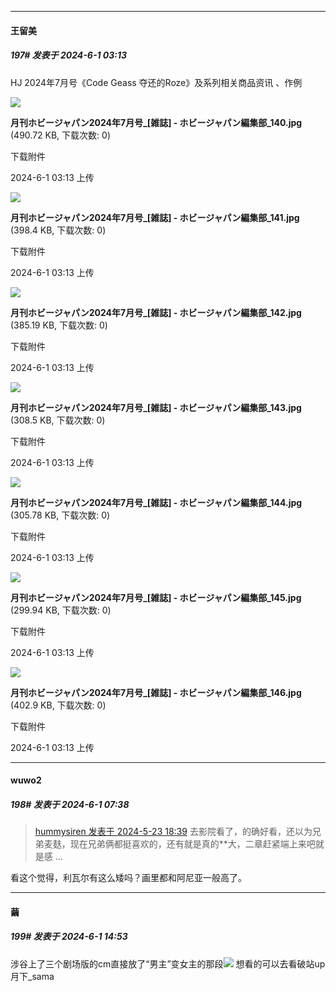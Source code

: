 ﻿
*****

####  王留美  
##### 197#       发表于 2024-6-1 03:13

HJ 2024年7月号《Code Geass 夺还的Roze》及系列相关商品资讯 ​​​、作例 ​​​

<img src="https://img.saraba1st.com/forum/202406/01/031326k42vhjjir36vnj48.jpg" referrerpolicy="no-referrer">

<strong>月刊ホビージャパン2024年7月号_[雑誌] - ホビージャパン編集部_140.jpg</strong> (490.72 KB, 下载次数: 0)

下载附件

2024-6-1 03:13 上传

<img src="https://img.saraba1st.com/forum/202406/01/031326enddimipvwvhpom2.jpg" referrerpolicy="no-referrer">

<strong>月刊ホビージャパン2024年7月号_[雑誌] - ホビージャパン編集部_141.jpg</strong> (398.4 KB, 下载次数: 0)

下载附件

2024-6-1 03:13 上传

<img src="https://img.saraba1st.com/forum/202406/01/031326juobcml697omloet.jpg" referrerpolicy="no-referrer">

<strong>月刊ホビージャパン2024年7月号_[雑誌] - ホビージャパン編集部_142.jpg</strong> (385.19 KB, 下载次数: 0)

下载附件

2024-6-1 03:13 上传

<img src="https://img.saraba1st.com/forum/202406/01/031327e9vmzv1cvc813h64.jpg" referrerpolicy="no-referrer">

<strong>月刊ホビージャパン2024年7月号_[雑誌] - ホビージャパン編集部_143.jpg</strong> (308.5 KB, 下载次数: 0)

下载附件

2024-6-1 03:13 上传

<img src="https://img.saraba1st.com/forum/202406/01/031327dolc99bak0f8oepf.jpg" referrerpolicy="no-referrer">

<strong>月刊ホビージャパン2024年7月号_[雑誌] - ホビージャパン編集部_144.jpg</strong> (305.78 KB, 下载次数: 0)

下载附件

2024-6-1 03:13 上传

<img src="https://img.saraba1st.com/forum/202406/01/031327fnbqrsgvj17khu1s.jpg" referrerpolicy="no-referrer">

<strong>月刊ホビージャパン2024年7月号_[雑誌] - ホビージャパン編集部_145.jpg</strong> (299.94 KB, 下载次数: 0)

下载附件

2024-6-1 03:13 上传

<img src="https://img.saraba1st.com/forum/202406/01/031328ik2gw5ui44iwzhhg.jpg" referrerpolicy="no-referrer">

<strong>月刊ホビージャパン2024年7月号_[雑誌] - ホビージャパン編集部_146.jpg</strong> (402.9 KB, 下载次数: 0)

下载附件

2024-6-1 03:13 上传


*****

####  wuwo2  
##### 198#       发表于 2024-6-1 07:38

<blockquote><a href="httphttps://bbs.saraba1st.com/2b/forum.php?mod=redirect&amp;goto=findpost&amp;pid=64978174&amp;ptid=2162556" target="_blank">hummysiren 发表于 2024-5-23 18:39</a>
去影院看了，的确好看，还以为兄弟麦麸，现在兄弟俩都挺喜欢的，还有就是真的**大，二章赶紧端上来吧就是感 ...</blockquote>
看这个觉得，利瓦尔有这么矮吗？画里都和阿尼亚一般高了。


*****

####  繭  
##### 199#       发表于 2024-6-1 14:53

涉谷上了三个剧场版的cm直接放了“男主”变女主的那段<img src="https://static.saraba1st.com/image/smiley/face2017/068.png" referrerpolicy="no-referrer">
想看的可以去看破站up月下_sama

